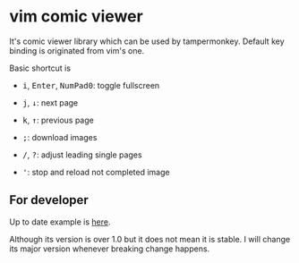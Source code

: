 # vim comic viewer

It's comic viewer library which can be used by tampermonkey. Default key binding
is originated from vim's one.

Basic shortcut is

- <kbd>i</kbd>, <kbd>Enter</kbd>, <kbd>NumPad0</kbd>: toggle fullscreen

- <kbd>j</kbd>, <kbd>↓</kbd>: next page

- <kbd>k</kbd>, <kbd>↑</kbd>: previous page

- <kbd>;</kbd>: download images

- <kbd>/</kbd>, <kbd>?</kbd>: adjust leading single pages

- <kbd>'</kbd>: stop and reload not completed image

## For developer

Up to date example is [here](https://github.com/nanikit/comic_sources).

Although its version is over 1.0 but it does not mean it is stable. I will
change its major version whenever breaking change happens.
